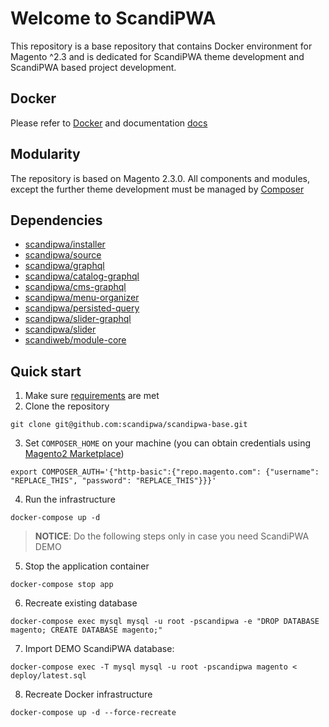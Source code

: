# Welcome to ScandiPWA

This repository is a base repository that contains Docker environment for Magento ^2.3 and is dedicated for ScandiPWA
 theme development and ScandiPWA based project development.
 
## Docker
Please refer to [Docker](./DOCKER.md) and documentation [docs](./docs/)

## Modularity
The repository is based on Magento 2.3.0. All components and modules, except the further theme development must be 
managed by [Composer](https://getcomposer.org)

## Dependencies
- [scandipwa/installer](https://github.com/scandipwa/installer)
- [scandipwa/source](https://github.com/scandipwa/base-theme)
- [scandipwa/graphql](https://github.com/scandipwa/graphql)
- [scandipwa/catalog-graphql](https://github.com/scandipwa/catalog-graphql)
- [scandipwa/cms-graphql](https://github.com/scandipwa/cms-graphql)
- [scandipwa/menu-organizer](https://github.com/scandipwa/menu-organizer)
- [scandipwa/persisted-query](https://github.com/scandipwa/persisted-query)
- [scandipwa/slider-graphql](https://github.com/scandipwa/slider-graphql)
- [scandipwa/slider](https://github.com/scandipwa/slider)
- [scandiweb/module-core](https://github.com/scandiwebcom/Scandiweb-Assets-Core)

## Quick start
1. Make sure [requirements](docs/A-requirements.md) are met
2. Clone the repository
```console
git clone git@github.com:scandipwa/scandipwa-base.git
```
3. Set `COMPOSER_HOME` on your machine (you can obtain credentials using [Magento2 Marketplace](https://account.magento.com/applications/customer/login/))
```console
export COMPOSER_AUTH='{"http-basic":{"repo.magento.com": {"username": "REPLACE_THIS", "password": "REPLACE_THIS"}}}'
```
4. Run the infrastructure 
```console
docker-compose up -d
```

> **NOTICE**: Do the following steps only in case you need ScandiPWA DEMO

5. Stop the application container 
```console
docker-compose stop app
```
6. Recreate existing database 
```console
docker-compose exec mysql mysql -u root -pscandipwa -e "DROP DATABASE magento; CREATE DATABASE magento;"
```
7. Import DEMO ScandiPWA database: 
```console
docker-compose exec -T mysql mysql -u root -pscandipwa magento < deploy/latest.sql
```
8. Recreate Docker infrastructure
```console
docker-compose up -d --force-recreate
```
